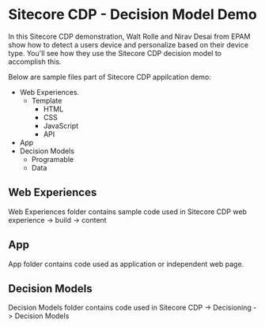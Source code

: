 # Sitecore CDP - Decision Model Demo
In this Sitecore CDP demonstration, Walt Rolle and Nirav Desai from EPAM show how to detect a users device and personalize based on their device type. You'll see how they use the Sitecore CDP decision model to accomplish this.

Below are sample files part of Sitecore CDP appilcation demo:

* Web Experiences.
  * Template
    * HTML
    * CSS
    * JavaScript
    * API
* App 
* Decision Models
  * Programable
  * Data


## Web Experiences
Web Experiences folder contains sample code used in Sitecore CDP web experience -> build -> content

## App
App folder contains code used as application or independent web page.

## Decision Models
Decision Models folder contains code used in Sitecore CDP -> Decisioning -> Decision Models